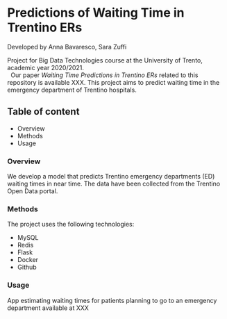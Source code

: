 # Predictions of Waiting Time in Trentino ERs
Developed by Anna Bavaresco, Sara Zuffi

Project for Big Data Technologies course at the University of Trento, academic year 2020/2021.
\
&nbsp;
Our paper *Waiting Time Predictions in Trentino ERs* related to this repository is available XXX.
This project aims to predict waiting time in the emergency department of Trentino hospitals.

## Table of content
* Overview
* Methods
* Usage

### Overview
We develop a model that predicts Trentino emergency departments (ED) waiting times in near time. The data have been collected from the Trentino Open Data portal.

### Methods
The project uses the following technologies:
* MySQL
* Redis
* Flask
* Docker
* Github

### Usage
App estimating waiting times for patients planning to go to an emergency department available at XXX
